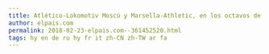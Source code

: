 ```yaml
---
title: Atlético-Lokomotiv Moscú y Marsella-Athletic, en los octavos de la Europa League
author: elpais.com
permalink: 2018-02-23-elpais.com--361452520.html
tags: hy en de ru hy fr it zh-CN zh-TW ar fa
---
```


